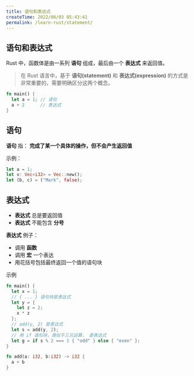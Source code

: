 ```yaml
---
title: 语句和表达式
createTime: 2022/06/03 05:43:41
permalink: /learn-rust/statement/
---
```


## 语句和表达式

Rust 中，函数体是由一系列 **语句** 组成，最后由一个 **表达式** 来返回值。

> 在 Rust 语言中，基于 **语句(statement)** 和 **表达式(expression)** 的方式是非常重要的，需要明确区分这两个概念。

```rust
fn main() {
  let a = 1; // 语句
  a + 2      // 表达式
}
```

## 语句

**语句** 指： **完成了某一个具体的操作，但不会产生返回值**

示例：

```rust
let a = 1;
let v: Vec<i32> = Vec::new();
let (b, c) = ("Mark", false);
```

## 表达式

- **表达式** 总是要返回值
- **表达式** 不能包含 **分号**

**表达式** 例子：

- 调用 **函数**
- 调用 **宏** 一个表达
- 用花括号包括最终返回一个值的语句块

示例

```rust
fn main() {
  let x = 1;
  // { ... } 语句块是表达式
  let y = {
    let z = 2;
    x * z
  };
  // add(y, 2) 是表达式
  let s = add(y, 2);
  // 用 if 语句块，类似于三元运算， 是表达式
  let g = if s % 2 === 1 { "odd" } else { "even" };
}

fn add(a: i32, b:i32) -> i32 {
  a + b
}
```
